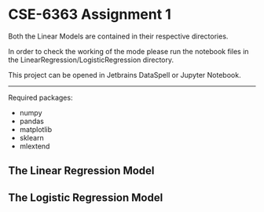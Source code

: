 # CSE-6363 Assignment 1

Both the Linear Models are contained in their respective directories.

In order to check the working of the mode please run the notebook files in the LinearRegression/LogisticRegression directory.

This project can be opened in Jetbrains DataSpell or Jupyter Notebook.

---
Required packages:
- numpy
- pandas
- matplotlib
- sklearn
- mlextend

## The Linear Regression Model

## The Logistic Regression Model